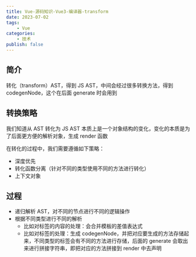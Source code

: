 ```yaml
---
title: Vue-源码知识-Vue3-编译器-transform
date: 2023-07-02
tags:
    - Vue
categories:
    - 技术
publish: false
---
```


## 简介

转化（transform）AST，得到 JS AST，中间会经过很多转换方法，得到 codegenNode，这个在后面 generate 时会用到

## 转换策略

我们知道从 AST 转化为 JS AST 本质上是一个对象结构的变化，变化的本质是为了后面更方便的解析对象，生成 render 函数

在转化的过程中，我们需要遵循如下策略：

-   深度优先
-   转化函数分离（针对不同的类型使用不同的方法进行转化）
-   上下文对象

## 过程

-   递归解析 AST，对不同的节点进行不同的逻辑操作
-   根据不同类型进行不同的解析
    -   比如对标签的内容的处理：会合并模板的差值表达式
    -   比如对标签的处理：生成 codegenNode，并把对应要生成的方法存储起来，不同类型的标签会有不同的方法进行存储，后面的 generate 会取出来进行拼接字符串，即把对应的方法拼接到 render 中去声明

